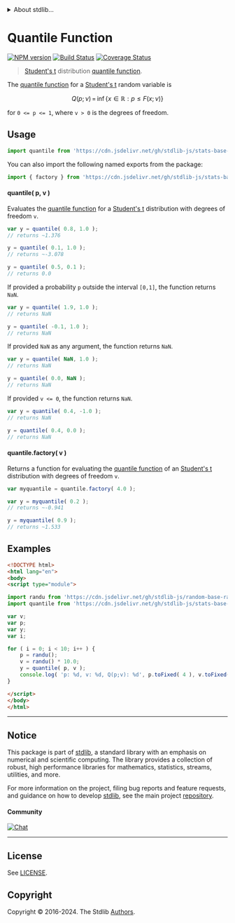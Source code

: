 <!--

@license Apache-2.0

Copyright (c) 2018 The Stdlib Authors.

Licensed under the Apache License, Version 2.0 (the "License");
you may not use this file except in compliance with the License.
You may obtain a copy of the License at

   http://www.apache.org/licenses/LICENSE-2.0

Unless required by applicable law or agreed to in writing, software
distributed under the License is distributed on an "AS IS" BASIS,
WITHOUT WARRANTIES OR CONDITIONS OF ANY KIND, either express or implied.
See the License for the specific language governing permissions and
limitations under the License.

-->


<details>
  <summary>
    About stdlib...
  </summary>
  <p>We believe in a future in which the web is a preferred environment for numerical computation. To help realize this future, we've built stdlib. stdlib is a standard library, with an emphasis on numerical and scientific computation, written in JavaScript (and C) for execution in browsers and in Node.js.</p>
  <p>The library is fully decomposable, being architected in such a way that you can swap out and mix and match APIs and functionality to cater to your exact preferences and use cases.</p>
  <p>When you use stdlib, you can be absolutely certain that you are using the most thorough, rigorous, well-written, studied, documented, tested, measured, and high-quality code out there.</p>
  <p>To join us in bringing numerical computing to the web, get started by checking us out on <a href="https://github.com/stdlib-js/stdlib">GitHub</a>, and please consider <a href="https://opencollective.com/stdlib">financially supporting stdlib</a>. We greatly appreciate your continued support!</p>
</details>

# Quantile Function

[![NPM version][npm-image]][npm-url] [![Build Status][test-image]][test-url] [![Coverage Status][coverage-image]][coverage-url] <!-- [![dependencies][dependencies-image]][dependencies-url] -->

> [Student's t][t-distribution] distribution [quantile function][quantile-function].

<section class="intro">

The [quantile function][quantile-function] for a [Student's t][t-distribution] random variable is

<!-- <equation class="equation" label="eq:t_quantile_function" align="center" raw="Q(p;\nu)\,=\,\inf\left\{ x\in \mathbb{R} : p \le F(x;\nu) \right\}" alt="Quantile function for a Student's t distribution."> -->

```math
Q(p;\nu)\,=\,\inf\left\{ x\in \mathbb{R} : p \le F(x;\nu) \right\}
```

<!-- <div class="equation" align="center" data-raw-text="Q(p;\nu)\,=\,\inf\left\{ x\in \mathbb{R} : p \le F(x;\nu) \right\}" data-equation="eq:t_quantile_function">
    <img src="https://cdn.jsdelivr.net/gh/stdlib-js/stdlib@591cf9d5c3a0cd3c1ceec961e5c49d73a68374cb/lib/node_modules/@stdlib/stats/base/dists/t/quantile/docs/img/equation_t_quantile_function.svg" alt="Quantile function for a Student's t distribution.">
    <br>
</div> -->

<!-- </equation> -->

for `0 <= p <= 1`, where `v > 0` is the degrees of freedom.

</section>

<!-- /.intro -->



<section class="usage">

## Usage

```javascript
import quantile from 'https://cdn.jsdelivr.net/gh/stdlib-js/stats-base-dists-t-quantile@esm/index.mjs';
```

You can also import the following named exports from the package:

```javascript
import { factory } from 'https://cdn.jsdelivr.net/gh/stdlib-js/stats-base-dists-t-quantile@esm/index.mjs';
```

#### quantile( p, v )

Evaluates the [quantile function][quantile-function] for a [Student's t][t-distribution] distribution with degrees of freedom `v`.

```javascript
var y = quantile( 0.8, 1.0 );
// returns ~1.376

y = quantile( 0.1, 1.0 );
// returns ~-3.078

y = quantile( 0.5, 0.1 );
// returns 0.0
```

If provided a probability `p` outside the interval `[0,1]`, the function returns `NaN`.

```javascript
var y = quantile( 1.9, 1.0 );
// returns NaN

y = quantile( -0.1, 1.0 );
// returns NaN
```

If provided `NaN` as any argument, the function returns `NaN`.

```javascript
var y = quantile( NaN, 1.0 );
// returns NaN

y = quantile( 0.0, NaN );
// returns NaN
```

If provided `v <= 0`, the function returns `NaN`.

```javascript
var y = quantile( 0.4, -1.0 );
// returns NaN

y = quantile( 0.4, 0.0 );
// returns NaN
```

#### quantile.factory( v )

Returns a function for evaluating the [quantile function][quantile-function] of an [Student's t][t-distribution] distribution with degrees of freedom `v`.

```javascript
var myquantile = quantile.factory( 4.0 );

var y = myquantile( 0.2 );
// returns ~-0.941

y = myquantile( 0.9 );
// returns ~1.533
```

</section>

<!-- /.usage -->

<section class="examples">

## Examples

<!-- eslint no-undef: "error" -->

```html
<!DOCTYPE html>
<html lang="en">
<body>
<script type="module">

import randu from 'https://cdn.jsdelivr.net/gh/stdlib-js/random-base-randu@esm/index.mjs';
import quantile from 'https://cdn.jsdelivr.net/gh/stdlib-js/stats-base-dists-t-quantile@esm/index.mjs';

var v;
var p;
var y;
var i;

for ( i = 0; i < 10; i++ ) {
    p = randu();
    v = randu() * 10.0;
    y = quantile( p, v );
    console.log( 'p: %d, v: %d, Q(p;v): %d', p.toFixed( 4 ), v.toFixed( 4 ), y.toFixed( 4 ) );
}

</script>
</body>
</html>
```

</section>

<!-- /.examples -->

<!-- Section for related `stdlib` packages. Do not manually edit this section, as it is automatically populated. -->

<section class="related">

</section>

<!-- /.related -->

<!-- Section for all links. Make sure to keep an empty line after the `section` element and another before the `/section` close. -->


<section class="main-repo" >

* * *

## Notice

This package is part of [stdlib][stdlib], a standard library with an emphasis on numerical and scientific computing. The library provides a collection of robust, high performance libraries for mathematics, statistics, streams, utilities, and more.

For more information on the project, filing bug reports and feature requests, and guidance on how to develop [stdlib][stdlib], see the main project [repository][stdlib].

#### Community

[![Chat][chat-image]][chat-url]

---

## License

See [LICENSE][stdlib-license].


## Copyright

Copyright &copy; 2016-2024. The Stdlib [Authors][stdlib-authors].

</section>

<!-- /.stdlib -->

<!-- Section for all links. Make sure to keep an empty line after the `section` element and another before the `/section` close. -->

<section class="links">

[npm-image]: http://img.shields.io/npm/v/@stdlib/stats-base-dists-t-quantile.svg
[npm-url]: https://npmjs.org/package/@stdlib/stats-base-dists-t-quantile

[test-image]: https://github.com/stdlib-js/stats-base-dists-t-quantile/actions/workflows/test.yml/badge.svg?branch=v0.2.1
[test-url]: https://github.com/stdlib-js/stats-base-dists-t-quantile/actions/workflows/test.yml?query=branch:v0.2.1

[coverage-image]: https://img.shields.io/codecov/c/github/stdlib-js/stats-base-dists-t-quantile/main.svg
[coverage-url]: https://codecov.io/github/stdlib-js/stats-base-dists-t-quantile?branch=main

<!--

[dependencies-image]: https://img.shields.io/david/stdlib-js/stats-base-dists-t-quantile.svg
[dependencies-url]: https://david-dm.org/stdlib-js/stats-base-dists-t-quantile/main

-->

[chat-image]: https://img.shields.io/gitter/room/stdlib-js/stdlib.svg
[chat-url]: https://app.gitter.im/#/room/#stdlib-js_stdlib:gitter.im

[stdlib]: https://github.com/stdlib-js/stdlib

[stdlib-authors]: https://github.com/stdlib-js/stdlib/graphs/contributors

[umd]: https://github.com/umdjs/umd
[es-module]: https://developer.mozilla.org/en-US/docs/Web/JavaScript/Guide/Modules

[deno-url]: https://github.com/stdlib-js/stats-base-dists-t-quantile/tree/deno
[deno-readme]: https://github.com/stdlib-js/stats-base-dists-t-quantile/blob/deno/README.md
[umd-url]: https://github.com/stdlib-js/stats-base-dists-t-quantile/tree/umd
[umd-readme]: https://github.com/stdlib-js/stats-base-dists-t-quantile/blob/umd/README.md
[esm-url]: https://github.com/stdlib-js/stats-base-dists-t-quantile/tree/esm
[esm-readme]: https://github.com/stdlib-js/stats-base-dists-t-quantile/blob/esm/README.md
[branches-url]: https://github.com/stdlib-js/stats-base-dists-t-quantile/blob/main/branches.md

[stdlib-license]: https://raw.githubusercontent.com/stdlib-js/stats-base-dists-t-quantile/main/LICENSE

[quantile-function]: https://en.wikipedia.org/wiki/Quantile_function

[t-distribution]: https://en.wikipedia.org/wiki/Student%27s_t-distribution

</section>

<!-- /.links -->
